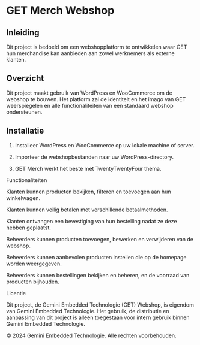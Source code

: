 # GET Merch Webshop 

 

## Inleiding 

Dit project is bedoeld om een webshopplatform te ontwikkelen waar GET hun merchandise kan aanbieden aan zowel werknemers als externe klanten. 

## Overzicht 

Dit project maakt gebruik van WordPress en WooCommerce om de webshop te bouwen. Het platform zal de identiteit en het imago van GET weerspiegelen en alle functionaliteiten van een standaard webshop ondersteunen. 

## Installatie 

1. Installeer WordPress en WooCommerce op uw lokale machine of server. 

2. Importeer de webshopbestanden naar uw WordPress-directory. 

3. GET Merch werkt het beste met TwentyTwentyFour thema. 

 

Functionaliteiten 

Klanten kunnen producten bekijken, filteren en toevoegen aan hun winkelwagen. 

Klanten kunnen veilig betalen met verschillende betaalmethoden. 

Klanten ontvangen een bevestiging van hun bestelling nadat ze deze hebben geplaatst. 

Beheerders kunnen producten toevoegen, bewerken en verwijderen van de webshop. 

Beheerders kunnen aanbevolen producten instellen die op de homepage worden weergegeven. 

Beheerders kunnen bestellingen bekijken en beheren, en de voorraad van producten bijhouden. 

 

Licentie 

Dit project, de Gemini Embedded Technologie (GET) Webshop, is eigendom van Gemini Embedded Technologie. Het gebruik, de distributie en aanpassing van dit project is alleen toegestaan voor intern gebruik binnen Gemini Embedded Technologie. 

 

© 2024 Gemini Embedded Technologie. Alle rechten voorbehouden. 
